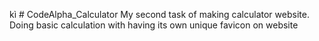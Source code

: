 kì # CodeAlpha_Calculator
My second task of making calculator website.
Doing basic calculation with having its own unique favicon on website
